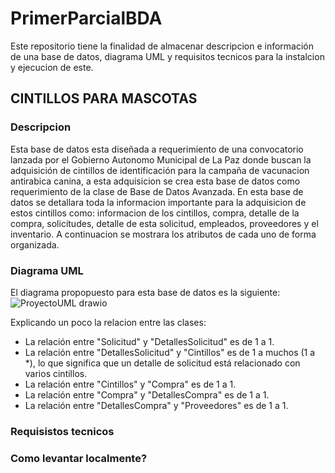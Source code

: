 # PrimerParcialBDA
Este repositorio tiene la finalidad de almacenar descripcion e información de una base de datos, diagrama UML y requisitos tecnicos para la instalcion y ejecucion de este. 

## CINTILLOS PARA MASCOTAS

### Descripcion
Esta base de datos esta diseñada a requerimiento de una convocatorio lanzada por el Gobierno Autonomo Municipal de La Paz donde buscan la adquisición de cintillos de identificación para la campaña de vacunacion antirabica canina, a esta adquisicion se crea esta base de datos como requerimiento de la clase de Base de Datos Avanzada. 
En esta base de datos se detallara toda la informacion importante para la adquisicion de estos cintillos como: informacion de los cintillos, compra, detalle de la compra, solicitudes, detalle de esta solicitud, empleados, proveedores y el inventario. A continuacion se mostrara los atributos de cada uno de forma organizada.

### Diagrama UML
El diagrama propopuesto para esta base de datos es la siguiente:
![ProyectoUML drawio](https://github.com/Cami7102/PrimerParcialBDA/assets/80707476/25ee545a-331b-447f-b811-65ce545d4e86)

Explicando un poco la relacion entre las clases: 
- La relación entre "Solicitud" y "DetallesSolicitud" es de 1 a 1.
- La relación entre "DetallesSolicitud" y "Cintillos" es de 1 a muchos (1 a *), lo que significa que un detalle de solicitud está relacionado con varios cintillos.
- La relación entre "Cintillos" y "Compra" es de 1 a 1.
- La relación entre "Compra" y "DetallesCompra" es de 1 a 1.
- La relación entre "DetallesCompra" y "Proveedores" es de 1 a 1.

### Requisistos tecnicos

### Como levantar localmente?
